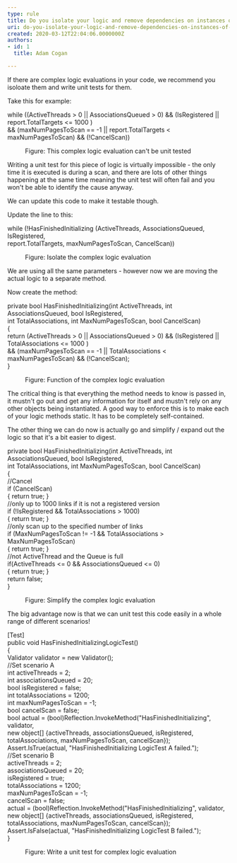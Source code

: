 ```yaml
---
type: rule
title: Do you isolate your logic and remove dependencies on instances of objects?
uri: do-you-isolate-your-logic-and-remove-dependencies-on-instances-of-objects
created: 2020-03-12T22:04:06.0000000Z
authors:
- id: 1
  title: Adam Cogan

---
```




<span class='intro'> If there are complex logic evaluations in your code, we recommend you isoloate them and write unit tests for them.<div>Take this for example&#58;<br></div> </span>

<p class="ssw15-rteElement-CodeArea">​while ((ActiveThreads &gt; 0 || AssociationsQueued &gt; 0) &amp;&amp; (IsRegistered || report.TotalTargets &lt;= 1000 )<br> &amp;&amp; (maxNumPagesToScan == -1 || report.TotalTargets &lt; maxNumPagesToScan) &amp;&amp; (!CancelScan)) </p><p>  </p><dd class="ssw15-rteElement-FigureNormal">Figure&#58; This complex logic evaluation can't be unit tested​<br></dd><p>Writing a unit test for this piece of logic is virtually impossible - the only time it is executed is during a scan, and there are lots of other things happening at the same time meaning the unit test will often fail and you won't be able to identify the cause anyway.</p><p>We can update this code to make it testable though.</p><p>Update the line to this&#58;</p><p class="ssw15-rteElement-CodeArea">while (!HasFinishedInitializing (ActiveThreads, AssociationsQueued, IsRegistered, <br> report.TotalTargets, maxNumPagesToScan, CancelScan))</p><p>  </p><dd class="ssw15-rteElement-FigureNormal">Figure&#58; Isolate the complex logic evaluation<br></dd><p>We are using all the same parameters - however now we are moving the actual logic to a separate method.</p><p>Now create the method&#58;</p><p class="ssw15-rteElement-CodeArea">private bool HasFinishedInitializing(int ActiveThreads, int AssociationsQueued, bool IsRegistered, <br> int TotalAssociations, int MaxNumPagesToScan, bool CancelScan)<br>&#123;<br> return (ActiveThreads &gt; 0 || AssociationsQueued &gt; 0) &amp;&amp; (IsRegistered || TotalAssociations &lt;= 1000 )<br> &amp;&amp; (maxNumPagesToScan == -1 || TotalAssociations &lt; maxNumPagesToScan) &amp;&amp; (!CancelScan);  <br>&#125;</p><p>  </p><dd class="ssw15-rteElement-FigureNormal">Figure&#58; Function of the complex logic evaluation<br></dd><p>The critical thing is that everything the method needs to know is passed in, it mustn't go out and get any information for itself and mustn't rely on any other objects being instantiated. A good way to enforce this is to make each of your logic methods static. It has to be completely self-contained.</p><p>The other thing we can do now is actually go and simplify / expand out the logic so that it's a bit easier to digest.</p><p class="ssw15-rteElement-CodeArea">private bool HasFinishedInitializing(int ActiveThreads, int AssociationsQueued, bool IsRegistered, <br> int TotalAssociations, int MaxNumPagesToScan, bool CancelScan)<br>&#123;<br> //Cancel<br> if (CancelScan) <br> &#123; return true; &#125;<br> //only up to 1000 links if it is not a registered version<br> if (!IsRegistered &amp;&amp; TotalAssociations &gt; 1000) <br> &#123; return true; &#125;<br> //only scan up to the specified number of links<br> if (MaxNumPagesToScan != -1 &amp;&amp; TotalAssociations &gt; MaxNumPagesToScan) <br> &#123; return true; &#125;<br> //not ActiveThread and the Queue is full<br> if(ActiveThreads &lt;= 0 &amp;&amp; AssociationsQueued &lt;= 0) <br> &#123; return true; &#125;<br> return false;<br>&#125;  </p><dd class="ssw15-rteElement-FigureNormal">​Figure&#58; Simplify the complex logic evaluation<br></dd><p>The big advantage now is that we can unit test this code easily in a whole range of different scenarios!</p><p class="ssw15-rteElement-CodeArea">[Test]<br>public void HasFinishedInitializingLogicTest()<br>&#123;<br> Validator validator = new Validator();<br> //Set scenario A<br> int activeThreads = 2;<br> int associationsQueued = 20;<br> bool isRegistered = false;<br> int totalAssociations = 1200;<br> int maxNumPagesToScan = -1;<br> bool cancelScan = false;<br> bool actual = (bool)Reflection.InvokeMethod(&quot;HasFinishedInitializing&quot;, validator,<br> new object[] &#123;activeThreads, associationsQueued, isRegistered,<br> totalAssociations, maxNumPagesToScan, cancelScan&#125;);<br> Assert.IsTrue(actual, &quot;HasFinishedInitializing LogicTest A failed.&quot;);<br> //Set scenario B<br> activeThreads = 2;<br> associationsQueued = 20;<br> isRegistered = true;<br> totalAssociations = 1200;<br> maxNumPagesToScan = -1;<br> cancelScan = false;<br> actual = (bool)Reflection.InvokeMethod(&quot;HasFinishedInitializing&quot;, validator,<br> new object[] &#123;activeThreads, associationsQueued, isRegistered,<br> totalAssociations, maxNumPagesToScan, cancelScan&#125;);<br> Assert.IsFalse(actual, &quot;HasFinishedInitializing LogicTest B failed.&quot;);<br> &#125; </p><p>  </p><dd class="ssw15-rteElement-FigureNormal">Figure&#58; Write a unit test for complex logic evaluation​<br></dd>


